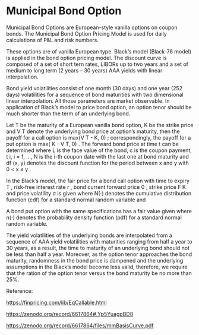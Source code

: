 # Municipal Bond Option


Municipal Bond Options are European-style vanilla options on coupon bonds. The Municipal Bond Option Pricing Model is used for daily calculations of P&amp;L and risk numbers.

These options are of vanilla European type. Black’s model (Black-76 model) is applied in the bond option pricing model. The discount curve is composed of a set of short tern rates, LIBORs up to two years and a set of medium to long term (2 years – 30 years) AAA yields with linear interpolation. 

Bond yield volatilities consist of one month (30 days) and one year (252 days) volatilities for a sequence of bond maturities with two dimensional linear interpolation. All those parameters are market observable. In application of Black’s model to price bond option, an option tenor should be much shorter than the term of an underlying bond.

Let T be the maturity of a European vanilla bond option, K be the strike price and V T  denote the underlying bond price at option’s maturity, then the payoff for a call option is max(V T - K, 0) ; correspondingly, the payoff for a put option is max( K - V T, 0) . The forward bond price at time t can be determined where L is the face value of the bond, c is the coupon payment, t i,  i = 1, ..., N is the i-th coupon date with the last one at bond maturity and df (x, y) denotes the discount function for the period between x and y with 0 < x ≤ y .

In the Black’s model, the fair price for a bond call option with time to expiry T , risk-free interest rate r , bond current forward price 0 , strike price F K and price volatility σ is given where N(⋅) denotes the cumulative distribution function (cdf) for a standard normal random variable and

A bond put option with the same specifications has a fair value given where n(⋅) denotes the probability density function (pdf) for a standard normal random variable.

The yield volatilities of the underlying bonds are interpolated from a sequence of AAA yield volatilities with maturities ranging from half a year to 30 years, as a result, the time to maturity of an underlying bond should not be less than half a year. Moreover, as the option tenor approaches the bond maturity, randomness in the bond price is dampened and the underlying assumptions in the Black’s model become less valid, therefore, we require that the ration of the option tenor versus the bond maturity be no more than 25%.


Reference:

https://finpricing.com/lib/EqCallable.html

https://zenodo.org/record/6617864#.Yp5YuagpBD8

https://zenodo.org/record/6617864/files/mmBasisCurve.pdf

